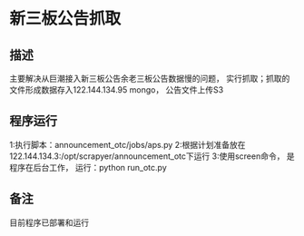 新三板公告抓取
==============

描述
-----
主要解决从巨潮接入新三板公告余老三板公告数据慢的问题， 实行抓取；抓取的文件形成数据存入122.144.134.95 mongo， 公告文件上传S3
    
程序运行
----
1:执行脚本：announcement_otc/jobs/aps.py
2:根据计划准备放在122.144.134.3:/opt/scrapyer/announcement_otc下运行
3:使用screen命令， 是程序在后台工作， 运行：python run_otc.py
    
备注
------
目前程序已部署和运行
